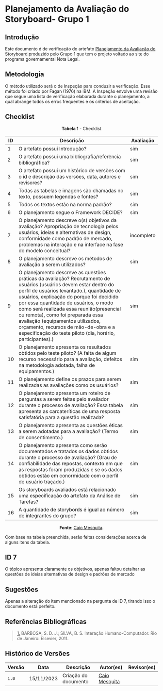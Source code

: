 #  Planejamento da Avaliação do Storyboard- Grupo 1

## Introdução

Este documento é de verificação do artefato [Planejamento da Avaliação do Storyboard](https://interacao-humano-computador.github.io/2023.2-NotaLegal/design-avaliacao-desenvolvimento/planejamento-avaliacao-storyboard/) produzido pelo Grupo 1 que tem o projeto voltado ao site do programa governamental Nota Legal.

## Metodologia

O método utilizado será o de Inspeção para conduzir a verificação. Esse método foi criado por Fagan (1976) na IBM. A Inspeção envolve uma revisão que segue uma lista de verificação elaborada durante o planejamento, a qual abrange todos os erros frequentes e os critérios de aceitação.


## Checklist

<Center>

**Tabela 1** - Checklist 

| ID  | Descrição | Avaliação |
| --- | ------------------------------------------------------------------------------------------------------ | --------- | 
| 1 | O artefato possui Introdução? | sim |   
| 2 | O artefato possui uma bibliografia/referência bibliográfica?  | sim |
| 3 | O artefato possui um histórico de versões com o id e descrição das versões, data, autores e revisores? |  sim |
| 4 | Todas as tabelas e imagens são chamadas no texto, possuem legendas e fontes? | sim |
| 5 | Todos os textos estão na norma padrão? |  sim |
| 6  |  O planejamento segue o Framework DECIDE?  | sim    |
| 7  |  O planejamento descreve o(s) objetivos da avaliação? Apropriação de tecnologia pelos usuários, ideias e alternativas de design, conformidade como padrão de mercado, problemas na interação e na interface na fase do modelo conceitual?  | incompleto |
| 8  |  O planejamento descreve os métodos de avaliação a serem utilizados?| sim  |
| 9  |  O planejamento descreve as questões práticas da avaliação? Recrutamento de usuários (usuários devem estar dentro do perfil de usuários levantado.), quantidade de usuários, explicação do porque foi decidido por essa quantidade de usuários, o modo como será realizada essa reunião(presencial ou remota), como foi preparada essa avaliação (equipamentos utilizados, orçamento, recursos de mão-de-obra e a especificação do teste piloto (dia, horário, participantes).)  | sim  |
| 10 |  O planejamento apresenta os resultados obtidos pelo teste piloto? (A falta de algum recurso necessário para a avaliação, defeitos na metodologia adotada, falha de equipamentos.)  | sim   |
| 11 |  O planejamento define os prazos para serem realizadas as avaliações como os usuários?     | sim     |
| 12 |  O planejamento apresenta um roteiro de perguntas a serem feitas pelo avaliador durante o processo de avaliação? Essa tabela apresenta as carcateríticas de uma resposta satisfatória para a questão realizada?  | sim      |
| 13 |   O planejamento apresenta as questões éticas a serem adotadas para a avaliação? (Termo de consentimento.)   |sim  |
| 14 |   O planejamento apresenta como serão documentados e tratados os dados obtidos durante o processo de avaliação? (Grau de confiabilidade das repostas, contexto em que as respostas foram produzidas e se os dados obtidos estão em conormidade com o perfil de usuário traçado.)    | sim |
| 15 |  Os storyboards avaliados está relacionado uma especificação do artefato da Análise de Tarefas? |  sim |
| 16 |  A quantidade de storybords é igual ao número de integrantes do grupo? | sim |

**Fonte**: [Caio Mesquita](https://github.com/Caiomesvie).

</Center>

Com base na tabela preenchida, serão feitas considerações acerca de alguns itens da tabela.

## ID 7
O tópico apresenta claramente os objetivos, apenas faltou detalhar as questões de ideias alternativas de design e padrões de mercado

## Sugestões
Apenas a alteração do item mencionado na pergunta de ID 7, tirando isso o documento está perfeito.

## Referências Bibliográficas

> <a id="REF1" href="#anchor_1">1.</a> BARBOSA, S. D. J.; SILVA, B. S. Interação Humano-Computador. Rio de Janeiro: Elsevier, 2011.

## Histórico de Versões

| Versão | Data       | Descrição            | Autor(es)                                     | Revisor(es)                                          |
| ------ | ---------- | -------------------- | --------------------------------------------- | ---------------------------------------------------- |
| `1.0`  | 15/11/2023 | Criação do documento | [Caio Mesquita](https://github.com/Caiomesvie) |   | 

